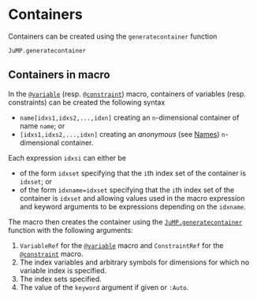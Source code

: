 Containers
==========

Containers can be created using the `generatecontainer` function
```@docs
JuMP.generatecontainer
```

Containers in macro
-------------------

In the [`@variable`](@ref) (resp. [`@constraint`](@ref)) macro, containers of
variables (resp. constraints) can be created the following syntax

* `name[idxs1,idxs2,...,idxn]` creating an `n`-dimensional container of name
  `name`; or
* `[idxs1,idxs2,...,idxn]` creating an *anonymous* (see [Names](@ref))
  `n`-dimensional container.

Each expression `idxsi` can either be

* of the form `idxset` specifying that the `i`th index set of the container
  is `idxset`; or
* of the form `idxname=idxset` specifying that the `i`th index set of the
  container is `idxset` and allowing values used in the macro expression and
  keyword arguments to be expressions depending on the `idxname`.

The macro then creates the container using the [`JuMP.generatecontainer`](@ref) function
with the following arguments:

1. `VariableRef` for the [`@variable`](@ref) macro and `ConstraintRef` for the
   [`@constraint`](@ref) macro.
2. The index variables and arbitrary symbols for dimensions for which no
   variable index is specified.
3. The index sets specified.
4. The value of the `keyword` argument if given or `:Auto`.
